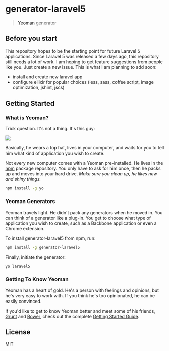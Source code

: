 # generator-laravel5

> [Yeoman](http://yeoman.io) generator


## Before you start

This repository hopes to be the starting point for future Laravel 5 applications. Since Laravel 5 was released a few days ago, this repository still needs a lot of work.
I am hoping to get feature suggestions from people like you. Just create a new issue.
This is what I am planning to add soon:
* install and create new laravel app
* configure ellixir for popular choices (less, sass, coffee script, image optimization, jshint, jscs)


## Getting Started

### What is Yeoman?

Trick question. It's not a thing. It's this guy:

![](http://i.imgur.com/JHaAlBJ.png)

Basically, he wears a top hat, lives in your computer, and waits for you to tell him what kind of application you wish to create.

Not every new computer comes with a Yeoman pre-installed. He lives in the [npm](https://npmjs.org) package repository. You only have to ask for him once, then he packs up and moves into your hard drive. *Make sure you clean up, he likes new and shiny things.*

```bash
npm install -g yo
```

### Yeoman Generators

Yeoman travels light. He didn't pack any generators when he moved in. You can think of a generator like a plug-in. You get to choose what type of application you wish to create, such as a Backbone application or even a Chrome extension.

To install generator-laravel5 from npm, run:

```bash
npm install -g generator-laravel5
```

Finally, initiate the generator:

```bash
yo laravel5
```

### Getting To Know Yeoman

Yeoman has a heart of gold. He's a person with feelings and opinions, but he's very easy to work with. If you think he's too opinionated, he can be easily convinced.

If you'd like to get to know Yeoman better and meet some of his friends, [Grunt](http://gruntjs.com) and [Bower](http://bower.io), check out the complete [Getting Started Guide](https://github.com/yeoman/yeoman/wiki/Getting-Started).


## License

MIT
